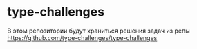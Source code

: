 # type-challenges
В этом репозитории будут храниться решения задач из репы https://github.com/type-challenges/type-challenges
